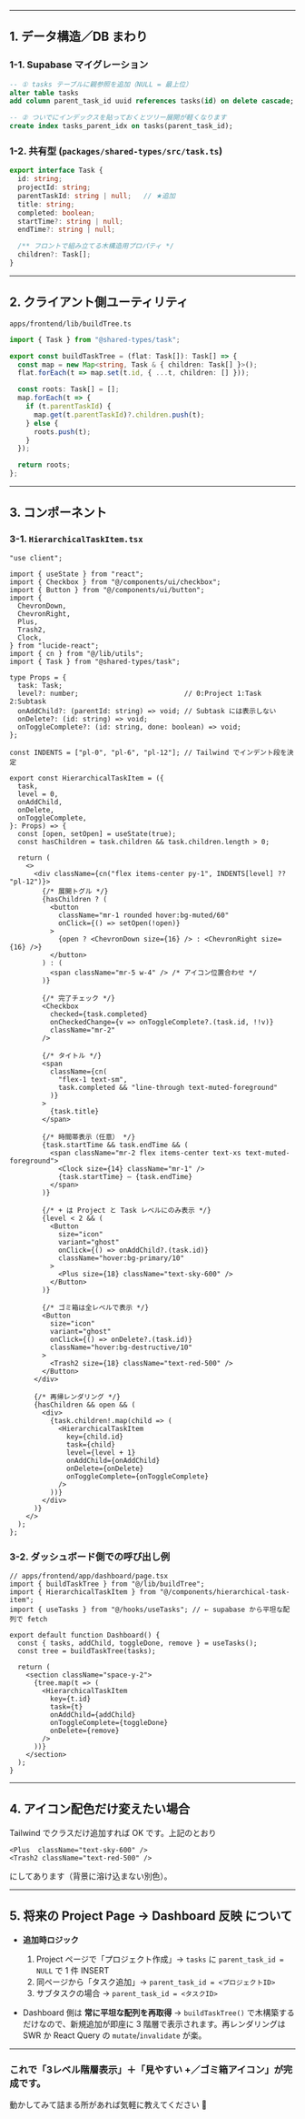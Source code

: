 

---

## 1. データ構造／DB まわり

### 1-1. Supabase マイグレーション

```sql
-- ① tasks テーブルに親参照を追加（NULL = 最上位）
alter table tasks
add column parent_task_id uuid references tasks(id) on delete cascade;

-- ② ついでにインデックスを貼っておくとツリー展開が軽くなります
create index tasks_parent_idx on tasks(parent_task_id);
```

### 1-2. 共有型 (`packages/shared-types/src/task.ts`)

```ts
export interface Task {
  id: string;
  projectId: string;
  parentTaskId: string | null;   // ★追加
  title: string;
  completed: boolean;
  startTime?: string | null;
  endTime?: string | null;

  /** フロントで組み立てる木構造用プロパティ */
  children?: Task[];
}
```

---

## 2. クライアント側ユーティリティ

`apps/frontend/lib/buildTree.ts`

```ts
import { Task } from "@shared-types/task";

export const buildTaskTree = (flat: Task[]): Task[] => {
  const map = new Map<string, Task & { children: Task[] }>();
  flat.forEach(t => map.set(t.id, { ...t, children: [] }));

  const roots: Task[] = [];
  map.forEach(t => {
    if (t.parentTaskId) {
      map.get(t.parentTaskId)?.children.push(t);
    } else {
      roots.push(t);
    }
  });

  return roots;
};
```

---

## 3. コンポーネント

### 3-1. `HierarchicalTaskItem.tsx`

```tsx
"use client";

import { useState } from "react";
import { Checkbox } from "@/components/ui/checkbox";
import { Button } from "@/components/ui/button";
import {
  ChevronDown,
  ChevronRight,
  Plus,
  Trash2,
  Clock,
} from "lucide-react";
import { cn } from "@/lib/utils";
import { Task } from "@shared-types/task";

type Props = {
  task: Task;
  level?: number;                          // 0:Project 1:Task 2:Subtask
  onAddChild?: (parentId: string) => void; // Subtask には表示しない
  onDelete?: (id: string) => void;
  onToggleComplete?: (id: string, done: boolean) => void;
};

const INDENTS = ["pl-0", "pl-6", "pl-12"]; // Tailwind でインデント段を決定

export const HierarchicalTaskItem = ({
  task,
  level = 0,
  onAddChild,
  onDelete,
  onToggleComplete,
}: Props) => {
  const [open, setOpen] = useState(true);
  const hasChildren = task.children && task.children.length > 0;

  return (
    <>
      <div className={cn("flex items-center py-1", INDENTS[level] ?? "pl-12")}>
        {/* 展開トグル */}
        {hasChildren ? (
          <button
            className="mr-1 rounded hover:bg-muted/60"
            onClick={() => setOpen(!open)}
          >
            {open ? <ChevronDown size={16} /> : <ChevronRight size={16} />}
          </button>
        ) : (
          <span className="mr-5 w-4" /> /* アイコン位置合わせ */
        )}

        {/* 完了チェック */}
        <Checkbox
          checked={task.completed}
          onCheckedChange={v => onToggleComplete?.(task.id, !!v)}
          className="mr-2"
        />

        {/* タイトル */}
        <span
          className={cn(
            "flex-1 text-sm",
            task.completed && "line-through text-muted-foreground"
          )}
        >
          {task.title}
        </span>

        {/* 時間帯表示（任意） */}
        {task.startTime && task.endTime && (
          <span className="mr-2 flex items-center text-xs text-muted-foreground">
            <Clock size={14} className="mr-1" />
            {task.startTime} – {task.endTime}
          </span>
        )}

        {/* + は Project と Task レベルにのみ表示 */}
        {level < 2 && (
          <Button
            size="icon"
            variant="ghost"
            onClick={() => onAddChild?.(task.id)}
            className="hover:bg-primary/10"
          >
            <Plus size={18} className="text-sky-600" />
          </Button>
        )}

        {/* ゴミ箱は全レベルで表示 */}
        <Button
          size="icon"
          variant="ghost"
          onClick={() => onDelete?.(task.id)}
          className="hover:bg-destructive/10"
        >
          <Trash2 size={18} className="text-red-500" />
        </Button>
      </div>

      {/* 再帰レンダリング */}
      {hasChildren && open && (
        <div>
          {task.children!.map(child => (
            <HierarchicalTaskItem
              key={child.id}
              task={child}
              level={level + 1}
              onAddChild={onAddChild}
              onDelete={onDelete}
              onToggleComplete={onToggleComplete}
            />
          ))}
        </div>
      )}
    </>
  );
};
```

### 3-2. ダッシュボード側での呼び出し例

```tsx
// apps/frontend/app/dashboard/page.tsx
import { buildTaskTree } from "@/lib/buildTree";
import { HierarchicalTaskItem } from "@/components/hierarchical-task-item";
import { useTasks } from "@/hooks/useTasks"; // ← supabase から平坦な配列で fetch

export default function Dashboard() {
  const { tasks, addChild, toggleDone, remove } = useTasks();
  const tree = buildTaskTree(tasks);

  return (
    <section className="space-y-2">
      {tree.map(t => (
        <HierarchicalTaskItem
          key={t.id}
          task={t}
          onAddChild={addChild}
          onToggleComplete={toggleDone}
          onDelete={remove}
        />
      ))}
    </section>
  );
}
```

---

## 4. アイコン配色だけ変えたい場合

Tailwind でクラスだけ追加すれば OK です。上記のとおり

```tsx
<Plus  className="text-sky-600" />
<Trash2 className="text-red-500" />
```

にしてあります（背景に溶け込まない別色）。

---

## 5. 将来の **Project Page → Dashboard 反映** について

* **追加時ロジック**

  1. Project ページで「プロジェクト作成」→ `tasks` に `parent_task_id = NULL` で 1 件 INSERT
  2. 同ページから「タスク追加」→ `parent_task_id = <プロジェクトID>`
  3. サブタスクの場合 → `parent_task_id = <タスクID>`
* Dashboard 側は **常に平坦な配列を再取得** → `buildTaskTree()` で木構築するだけなので、新規追加が即座に 3 階層で表示されます。再レンダリングは SWR か React Query の `mutate`/`invalidate` が楽。

---

### これで「3レベル階層表示」＋「見やすい +／ゴミ箱アイコン」が完成です。

動かしてみて詰まる所があれば気軽に教えてください 💪
